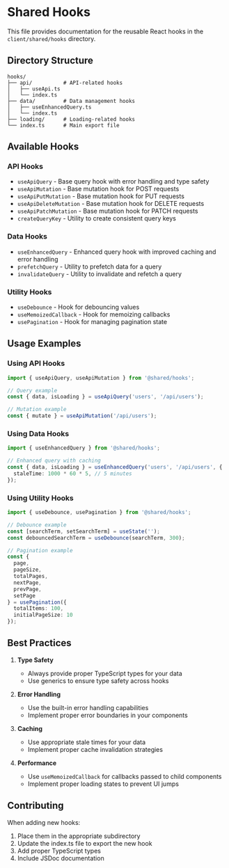 # Shared Hooks

This file provides documentation for the reusable React hooks in the `client/shared/hooks` directory.

## Directory Structure

```
hooks/
├── api/          # API-related hooks
│   ├── useApi.ts
│   └── index.ts
├── data/         # Data management hooks
│   ├── useEnhancedQuery.ts
│   └── index.ts
├── loading/      # Loading-related hooks
└── index.ts      # Main export file
```

## Available Hooks

### API Hooks

- `useApiQuery` - Base query hook with error handling and type safety
- `useApiMutation` - Base mutation hook for POST requests
- `useApiPutMutation` - Base mutation hook for PUT requests
- `useApiDeleteMutation` - Base mutation hook for DELETE requests
- `useApiPatchMutation` - Base mutation hook for PATCH requests
- `createQueryKey` - Utility to create consistent query keys

### Data Hooks

- `useEnhancedQuery` - Enhanced query hook with improved caching and error handling
- `prefetchQuery` - Utility to prefetch data for a query
- `invalidateQuery` - Utility to invalidate and refetch a query

### Utility Hooks

- `useDebounce` - Hook for debouncing values
- `useMemoizedCallback` - Hook for memoizing callbacks
- `usePagination` - Hook for managing pagination state

## Usage Examples

### Using API Hooks

```typescript
import { useApiQuery, useApiMutation } from '@shared/hooks';

// Query example
const { data, isLoading } = useApiQuery('users', '/api/users');

// Mutation example
const { mutate } = useApiMutation('/api/users');
```

### Using Data Hooks

```typescript
import { useEnhancedQuery } from '@shared/hooks';

// Enhanced query with caching
const { data, isLoading } = useEnhancedQuery('users', '/api/users', {
  staleTime: 1000 * 60 * 5, // 5 minutes
});
```

### Using Utility Hooks

```typescript
import { useDebounce, usePagination } from '@shared/hooks';

// Debounce example
const [searchTerm, setSearchTerm] = useState('');
const debouncedSearchTerm = useDebounce(searchTerm, 300);

// Pagination example
const { 
  page, 
  pageSize, 
  totalPages, 
  nextPage, 
  prevPage, 
  setPage 
} = usePagination({ 
  totalItems: 100, 
  initialPageSize: 10 
});
```

## Best Practices

1. **Type Safety**
   - Always provide proper TypeScript types for your data
   - Use generics to ensure type safety across hooks

2. **Error Handling**
   - Use the built-in error handling capabilities
   - Implement proper error boundaries in your components

3. **Caching**
   - Use appropriate stale times for your data
   - Implement proper cache invalidation strategies

4. **Performance**
   - Use `useMemoizedCallback` for callbacks passed to child components
   - Implement proper loading states to prevent UI jumps

## Contributing

When adding new hooks:
1. Place them in the appropriate subdirectory
2. Update the index.ts file to export the new hook
3. Add proper TypeScript types
4. Include JSDoc documentation 